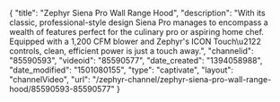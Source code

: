 {
    "title": "Zephyr Siena Pro Wall Range Hood",
    "description": "With its classic, professional-style design Siena Pro manages to encompass a wealth of features perfect for the culinary pro or aspiring home chef. Equipped with a 1,200 CFM blower and Zephyr's ICON Touch\u2122 controls, clean, efficient power is just a touch away.",
    "channelid": "85590593",
    "videoid": "85590577",
    "date_created": "1394058988",
    "date_modified": "1501080155",
    "type": "captivate",
    "layout": "channelVideo",
    "url": "\/zephyr-channel\/zephyr-siena-pro-wall-range-hood\/85590593-85590577"
}